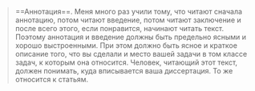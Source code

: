 > ==Аннотация==. Меня много раз учили тому, что читают сначала аннотацию, потом читают введение, потом читают заключение и после всего этого, если понравится, начинают читать текст. Поэтому аннотация и введение должны быть предельно ясными и хорошо выстроенными. При этом должно быть ясное и краткое описание того, что вы сделали и место вашей задачи в том классе задач, к которым она относится. Человек, читающий этот текст, должен понимать, куда вписывается ваша диссертация. То же относится к статьям.
